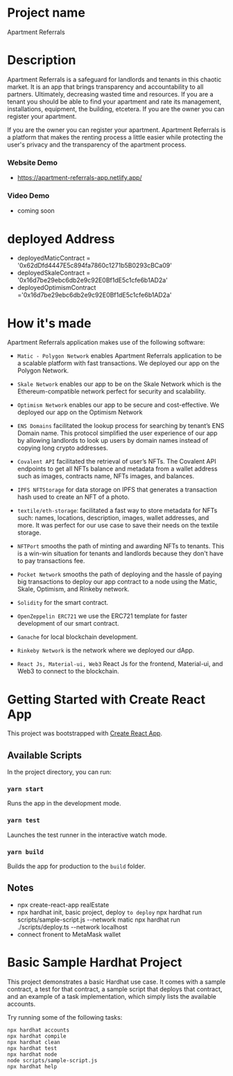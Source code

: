 # Project name

Apartment Referrals

# Description

Apartment Referrals is a safeguard for landlords and tenants in this chaotic market. It is an app that brings transparency and accountability to all partners. Ultimately, decreasing wasted time and resources. If you are a tenant you should be able to find your apartment and rate its management, installations, equipment, the building, etcetera. If you are the owner you can register your apartment.

If you are the owner you can register your apartment. Apartment Referrals is a platform that makes the renting process a little easier while protecting the user's privacy and the transparency of the apartment process.

### Website Demo

- https://apartment-referrals-app.netlify.app/

### Video Demo

- coming soon

# deployed Address

- deployedMaticContract = '0x62dDfd4447E5c894fa7860c1271b5B0293cBCa09'
- deployedSkaleContract = '0x16d7be29ebc6db2e9c92E0Bf1dE5c1cfe6b1AD2a'
- deployedOptimismContract ='0x16d7be29ebc6db2e9c92E0Bf1dE5c1cfe6b1AD2a'

# How it's made

Apartment Referrals application makes use of the following software:


- `Matic - Polygon Network`  enables Apartment Referrals application to be a scalable platform with fast transactions. We deployed our app on the Polygon Network.
- `Skale Network` enables our app to be on the Skale Network which is the Ethereum-compatible network perfect for security and scalability.

- `Optimism Network` enables our app to be secure and cost-effective. We deployed our app on the Optimism Network

- `ENS Domains` facilitated the lookup process for searching by tenant’s ENS Domain name. This protocol simplified the user experience of our app by allowing landlords to look up users by domain names instead of copying long crypto addresses.

- `Covalent API` facilitated the retrieval of user’s NFTs. The Covalent API endpoints to get all NFTs balance and metadata from a wallet address such as images, contracts name, NFTs images, and balances.

* `IPFS NFTStorage` for data storage on IPFS that generates a transaction hash used to create an NFT of a photo.

* `textile/eth-storage`: facilitated a fast way to store metadata for NFTs such: names, locations, description, images, wallet addresses, and more. It was perfect for our use case to save their needs on the textile storage.

* `NFTPort` smooths the path of minting and awarding NFTs to tenants. This is a win-win situation for tenants and landlords because they don't have to pay transactions fee.


* `Pocket Network` smooths the path of deploying and the hassle of paying big transactions to deploy our app contract to a node using the Matic, Skale, Optimism, and Rinkeby network.


* `Solidity` for the smart contract.
* `OpenZeppelin ERC721` we use the ERC721 template for faster development of our smart contract.

* `Ganache` for local blockchain development.

* `Rinkeby Network` is the network where we deployed our dApp.

* `React Js, Material-ui, Web3` React Js for the frontend, Material-ui, and Web3 to connect to the blockchain.

# Getting Started with Create React App

This project was bootstrapped with [Create React App](https://github.com/facebook/create-react-app).

## Available Scripts

In the project directory, you can run:

### `yarn start`

Runs the app in the development mode.

### `yarn test`

Launches the test runner in the interactive watch mode.

### `yarn build`

Builds the app for production to the `build` folder.

## Notes

- npx create-react-app realEstate
- npx hardhat init, basic project, deploy
  `to deploy`
  npx hardhat run scripts/sample-script.js --network matic
  npx hardhat run ./scripts/deploy.ts --network localhost
- connect fronent to MetaMask wallet

# Basic Sample Hardhat Project

This project demonstrates a basic Hardhat use case. It comes with a sample contract, a test for that contract, a sample script that deploys that contract, and an example of a task implementation, which simply lists the available accounts.

Try running some of the following tasks:

```shell
npx hardhat accounts
npx hardhat compile
npx hardhat clean
npx hardhat test
npx hardhat node
node scripts/sample-script.js
npx hardhat help
```

